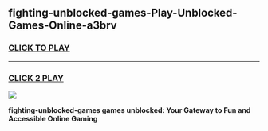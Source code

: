 
## fighting-unblocked-games-Play-Unblocked-Games-Online-a3brv
<h3>
<a href="https://premium76.site?title=fighting-unblocked-games&ref=25A">CLICK TO PLAY</a></h3>
<hr>

<h3>
<a href="https://premium76.site?title=fighting-unblocked-games&ref=25A">CLICK 2 PLAY</a>
  
</h3>

<a href="https://premium76.site?title=fighting-unblocked-games&ref=25A"><img src="https://clearcache.store/games.png"></a>


**fighting-unblocked-games games unblocked: Your Gateway to Fun and Accessible Online Gaming**
